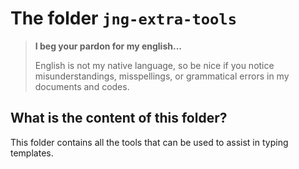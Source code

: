 The folder `jng-extra-tools`
============================

> **I beg your pardon for my english...**
>
> English is not my native language, so be nice if you notice misunderstandings, misspellings, or grammatical errors in my documents and codes.


What is the content of this folder?
-----------------------------------

This folder contains all the tools that can be used to assist in typing templates.
